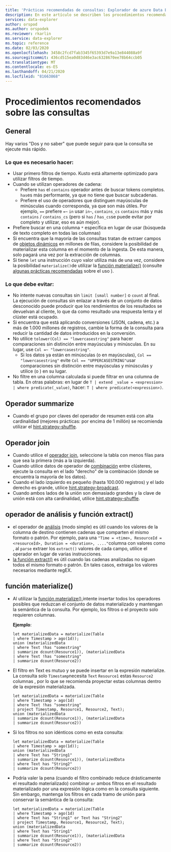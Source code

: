 ```yaml
---
title: 'Prácticas recomendadas de consultas: Explorador de azure Data Explorer Microsoft Docs'
description: En este artículo se describen los procedimientos recomendados de consulta en el Explorador de datos de Azure.
services: data-explorer
author: orspod
ms.author: orspodek
ms.reviewer: rkarlin
ms.service: data-explorer
ms.topic: reference
ms.date: 02/03/2020
ms.openlocfilehash: 3458c2fcd7fab3345f65393d7e9a13e844088a9f
ms.sourcegitcommit: 436cd515ea0d83d46e3ac6328670ee78b64ccb05
ms.translationtype: MT
ms.contentlocale: es-ES
ms.lasthandoff: 04/21/2020
ms.locfileid: "81663868"
---
```

# <a name="query-best-practices"></a>Procedimientos recomendados sobre las consultas 

## <a name="general"></a>General

Hay varios "Dos y no saber" que puede seguir para que la consulta se ejecute más rápido.

### <a name="do"></a>Lo que es necesario hacer:

*   Usar primero filtros de tiempo. Kusto está altamente optimizado para utilizar filtros de tiempo.
*   Cuando se utilizan operadores de cadena:
    *   Prefiere `has` el `contains` operador antes de buscar tokens completos. `has`es más performante, ya que no tiene que buscar subcadenas.
    *   Prefiere el uso de operadores que distinguen mayúsculas de minúsculas cuando corresponda, ya que son más útiles. Por ejemplo, `==` prefiere `=~` `in` usar `in~`, `contains_cs` `contains` más y más `contains` / `contains_cs` (pero si `has` / `has_cs`se puede evitar por completo y utilizar, eso es aún mejor).
*   Prefiere buscar en una columna `*` específica en lugar de usar (búsqueda de texto completo en todas las columnas)
*   Si encuentra que la mayoría de las consultas tratan de extraer campos de [objetos dinámicos](./scalar-data-types/dynamic.md) en millones de filas, considere la posibilidad de materializar esta columna en el momento de la ingesta. De esta manera, solo pagará una vez por la extracción de columnas.  
*   Si tiene `let` una instrucción cuyo valor utiliza más de una vez, considere la posibilidad `materialize()`de utilizar la [función materialize()](./materializefunction.md) (consulte [algunas prácticas recomendadas](#materialize-function) sobre el uso ).

### <a name="dont"></a>Lo que debe evitar:

*   No intente nuevas consultas sin `limit [small number]` o `count` al final.
    La ejecución de consultas sin enlazar a través de un conjunto de datos desconocido puede producir que los rendimientos de los resultados se devuelvan al cliente, lo que da como resultado una respuesta lenta y el clúster está ocupado.
*   Si encuentra que está aplicando conversiones (JSON, cadena, etc.) a más de 1.000 millones de registros, cambie la forma de la consulta para reducir la cantidad de datos introducidos en la conversión.
*   No utilice `tolower(Col) == "lowercasestring"` para hacer comparaciones sin distinción entre mayúsculas y minúsculas. En su lugar, use `Col =~ "lowercasestring"`.
    *   Si los datos ya están en minúsculas (o en mayúsculas), `Col == "lowercasestring"` evite `Col == "UPPERCASESTRING"`usar comparaciones sin distinción entre mayúsculas y minúsculas y utilice (o ) en su lugar.
*   No filtre en una columna calculada si puede filtrar en una columna de tabla. En otras palabras: en lugar de `T | extend _value = <expression> | where predicate(_value)`, hacer: `T | where predicate(<expression>)`.

## <a name="summarize-operator"></a>Operador summarize

*   Cuando el grupo por claves del operador de resumen está con alta cardinalidad (mejores prácticas: por encima de 1 millón) se recomienda utilizar el [hint.strategy-shuffle](./shufflequery.md).

## <a name="join-operator"></a>Operador join

*   Cuando utilice el [operador join](./joinoperator.md), seleccione la tabla con menos filas para que sea la primera (más a la izquierda). 
*   Cuando utilice datos de operador de [combinación](./joinoperator.md) entre clústeres, ejecute la consulta en el lado "derecho" de la combinación (donde se encuentra la mayoría de los datos).
*   Cuando el lado izquierdo es pequeño (hasta 100.000 registros) y el lado derecho es grande, utilice [hint.strategy-broadcast](./broadcastjoin.md).
*   Cuando ambos lados de la unión son demasiado grandes y la clave de unión está con alta cardinalidad, utilice [hint.strategy-shuffle](./shufflequery.md).
    
## <a name="parse-operator-and-extract-function"></a>operador de análisis y función extract()

*   el operador de [análisis](./parseoperator.md) (modo simple) es útil cuando los valores de la columna de destino contienen cadenas que comparten el mismo formato o patrón.
Por ejemplo, para una `"Time = <time>, ResourceId = <resourceId>, Duration = <duration>, ...."`columna con valores como , al `parse` extraer los `extract()` valores de cada campo, utilice el operador en lugar de varias instrucciones.
*   [la función extract()](./extractfunction.md) es útil cuando las cadenas analizadas no siguen todos el mismo formato o patrón.
En tales casos, extraiga los valores necesarios mediante regEX.

## <a name="materialize-function"></a>función materialize()

*   Al utilizar la [función materialize(),](./materializefunction.md)intente insertar todos los operadores posibles que reduzcan el conjunto de datos materializado y mantengan la semántica de la consulta. Por ejemplo, los filtros o el proyecto solo requieren columnas.
    
    **Ejemplo**:

    ```kusto
    let materializedData = materialize(Table
    | where Timestamp > ago(1d));
    union (materializedData
    | where Text !has "somestring"
    | summarize dcount(Resource1)), (materializedData
    | where Text !has "somestring"
    | summarize dcount(Resource2))
    ```

* El filtro en Text es mutuo y se puede insertar en la expresión materialize.
    La consulta solo `Timestamp`necesita `Text` `Resource1` estas `Resource2` columnas , por lo que se recomienda proyectar estas columnas dentro de la expresión materializada.
    
    ```kusto
    let materializedData = materialize(Table
    | where Timestamp > ago(1d)
    | where Text !has "somestring"
    | project Timestamp, Resource1, Resource2, Text);
    union (materializedData
    | summarize dcount(Resource1)), (materializedData
    | summarize dcount(Resource2))
    ```
    
*   Si los filtros no son idénticos como en esta consulta:  

    ```kusto
    let materializedData = materialize(Table
    | where Timestamp > ago(1d));
    union (materializedData
    | where Text has "String1"
    | summarize dcount(Resource1)), (materializedData
    | where Text has "String2"
    | summarize dcount(Resource2))
    ```

*   Podría valer la pena (cuando el filtro combinado reduce drásticamente el resultado materializado) combinar `or` ambos filtros en el resultado materializado por una expresión lógica como en la consulta siguiente. Sin embargo, mantenga los filtros en cada tramo de unión para conservar la semántica de la consulta:
     
    ```kusto
    let materializedData = materialize(Table
    | where Timestamp > ago(1d)
    | where Text has "String1" or Text has "String2"
    | project Timestamp, Resource1, Resource2, Text);
    union (materializedData
    | where Text has "String1"
    | summarize dcount(Resource1)), (materializedData
    | where Text has "String2"
    | summarize dcount(Resource2))
    ```
    